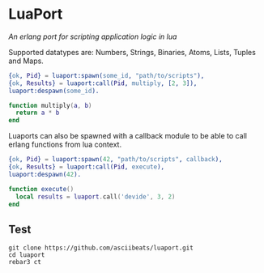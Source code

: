 # LuaPort
*An erlang port for scripting application logic in lua*

Supported datatypes are: Numbers, Strings, Binaries, Atoms, Lists, Tuples and Maps.
```erlang
{ok, Pid} = luaport:spawn(some_id, "path/to/scripts"),
{ok, Results} = luaport:call(Pid, multiply, [2, 3]),
luaport:despawn(some_id).
```
```lua
function multiply(a, b)
  return a * b
end
```
Luaports can also be spawned with a callback module to be able to call erlang functions from lua context.
```erlang
{ok, Pid} = luaport:spawn(42, "path/to/scripts", callback),
{ok, Results} = luaport:call(Pid, execute),
luaport:despawn(42).
```
```lua
function execute()
  local results = luaport.call('devide', 3, 2)
end
```

## Test
```
git clone https://github.com/asciibeats/luaport.git
cd luaport
rebar3 ct
```
